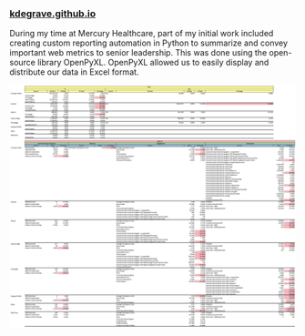 ### [kdegrave.github.io](https://kdegrave.github.io/)

During my time at Mercury Healthcare, part of my initial work included creating custom reporting automation in Python to summarize and convey important web metrics to senior leadership. This was done using the open-source library OpenPyXL. OpenPyXL allowed us to easily display and distribute our data in Excel format.

![alt text](https://github.com/kdegrave/kdegrave.github.io/blob/main/images/kd_intent_model.png)
